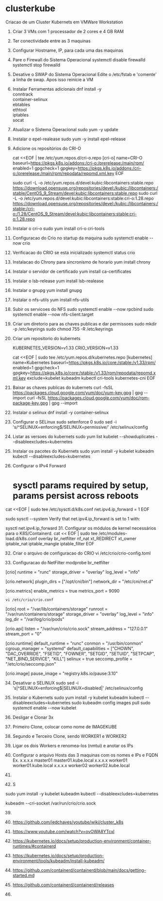 # clusterkube
Criacao de um Cluster Kubernets em VMWare Workstation

1.  Criar 3 VMs com 1 processador de 2 cores e 4 GB RAM
2.  Ter conectividade entre as 3 maquinas
3.  Configurar Hostname, IP, para cada uma das maquinas
4.  Pare o Firewall do Sistema Operacional
    systemctl disable firewalld
    systemctl stop firewalld
5.  Desative o SWAP do Sistema Operacional
    Edite o /etc/fstab e 'comente' a linha de swap. Apos isso reinicie a VM
6.  Instalar Ferramentas adicionais
dnf install -y \
    conntrack \
    container-selinux \
    ebtables \
    ethtool \
    iptables \
    socat
    
7.  Atualizar o Sistema Operacional
    sudo yum -y update
8.  Instalar o epel-realease
    sudo yum -y install epel-release
9.  Adicione os repositórios do CRI-O


    cat <<EOF | tee /etc/yum.repos.d/cri-o.repo
    [cri-o]
    name=CRI-O
    baseurl=https://pkgs.k8s.io/addons:/cri-o:/prerelease:/main/rpm/
    enabled=1
    gpgcheck=1
    gpgkey=https://pkgs.k8s.io/addons:/cri-o:/prerelease:/main/rpm/repodata/repomd.xml.key
    EOF


    sudo curl -L -o /etc/yum.repos.d/devel:kubic:libcontainers:stable.repo https://download.opensuse.org/repositories/devel:/kubic:/libcontainers:/stable/CentOS_9_Stream/devel:kubic:libcontainers:stable.repo
    sudo curl -L -o /etc/yum.repos.d/devel:kubic:libcontainers:stable:cri-o:1.28.repo https://download.opensuse.org/repositories/devel:/kubic:/libcontainers:/stable:/cri-o:/1.28/CentOS_9_Stream/devel:kubic:libcontainers:stable:cri-o:1.28.repo
10.  Instalar o cri-o
    sudo yum install cri-o cri-tools
11. Configuracao do Crio no startup da maquina
    sudo systemctl enable --now crio
12. Verificacao do CRIO se esta inicializado
    systemctl status crio
13. Instalacao do Chrony para sincronismo de horario
    yum install chrony
14. Instalar o servidor de certificado
    yum install ca-certificates
15. Instalar o lsb-release
    yum install lsb-realease
16. Instalar o gnupg
    yum install gnupg
19. Instalar o nfs-utils
    yum install nfs-utils
20. Subir os servicoes do NFS
    sudo systemctl enable --now rpcbind
    sudo systemctl enable --now nfs-client.target
21. Criar um diretorio para as chaves publicas e dar permissoes
    sudo mkdir -p /etc/keyrings
    sudo chmod 755 -R /etc/keyrings
23. Criar um repositorio do kubernets

    KUBERNETES_VERSION=v1.33
    CRIO_VERSION=v1.33

    cat <<EOF | sudo tee /etc/yum.repos.d/kubernetes.repo
    [kubernetes]
    name=Kubernetes
    baseurl=https://pkgs.k8s.io/core:/stable:/v1.33/rpm/
    enabled=1
    gpgcheck=1
    gpgkey=https://pkgs.k8s.io/core:/stable:/v1.33/rpm/repodata/repomd.xml.key
    exclude=kubelet kubeadm kubectl cri-tools kubernetes-cni
    EOF


    
25. Baixar as chaves publicas do kubernets
    curl -fsSL https://packages.cloud.google.com/yum/doc/yum-key.gpg | gpg --import
    curl -fsSL https://packages.cloud.google.com/yum/doc/rpm-package-key.gpg | gpg --import

26. Instalar o selinux
    dnf install -y container-selinux


26. Configurar o SELinux
    sudo setenforce 0
    sudo sed -i 's/^SELINUX=enforcing$/SELINUX=permissive/' /etc/selinux/config
27. Listar as versoes do kubernets
    sudo yum list kubelet --showduplicates --disableexcludes=kubernetes
28. Instalar os pacotes do Kubernets
    sudo yum install -y kubelet kubeadm kubectl --disableexcludes=kubernetes
29. Configurar o IPv4 Forward
    # sysctl params required by setup, params persist across reboots
cat <<EOF | sudo tee /etc/sysctl.d/k8s.conf
net.ipv4.ip_forward = 1
EOF

sudo sysctl --system
Verify that net.ipv4.ip_forward is set to 1 with:

sysctl net.ipv4.ip_forward
31. Configurar os módulos de kernel necessários para o K8S/Containerd.
cat << EOF | sudo tee /etc/modules-load.d/k8s.conf
overlay
br_netfilter
nf_nat
xt_REDIRECT
xt_owner
iptable_nat
iptable_mangle
iptable_filter
EOF

32. Criar o arquivo de configuracao do CRIO
    vi /etc/crio/crio-config.toml

33. Configuracao do NetFilter
    modprobe br_netfilter

    
[crio]
runtime = "runc"
storage_driver = "overlay"
log_level = "info"

[crio.network]
plugin_dirs = ["/opt/cni/bin"]
network_dir = "/etc/cni/net.d"

[crio.metrics]
enable_metrics = true
metrics_port = 9090

    vi /etc/crio/crio.conf

[crio]
root = "/var/lib/containers/storage"
runroot = "/var/run/containers/storage"
storage_driver = "overlay"
log_level = "info"
log_dir = "/var/log/crio/pods"

[crio.api]
listen = "/var/run/crio/crio.sock"
stream_address = "127.0.0.1"
stream_port = "0"

[crio.runtime]
default_runtime = "runc"
conmon = "/usr/bin/conmon"
cgroup_manager = "systemd"
default_capabilities = ["CHOWN", "DAC_OVERRIDE", "FSETID", "FOWNER", "SETGID", "SETUID", "SETPCAP", "NET_BIND_SERVICE", "KILL"]
selinux = true
seccomp_profile = "/etc/crio/seccomp.json"

[crio.image]
pause_image = "registry.k8s.io/pause:3.10"


34. Desativar o SELINUX
    sudo sed -i 's|^SELINUX=enforcing$|SELINUX=disabled|' /etc/selinux/config

36. Instalar o Kubernets
    sudo yum install -y kubelet kubeadm kubectl --disableexcludes=kubernetes
    sudo kubeadm config images pull
    sudo systemctl enable --now kubelet
37. Desligar e Clonar 3x
38. Primeiro Clone, colocar como nome de IMAGEKUBE
39. Segundo e Terceiro Clone, sendo WORKER1 e WORKER2
40. Ligar os dois Workers e renomea-los (nmtui) e anotar os IPs
41. Configurar o arquivo Hosts das 3 maquinas com os nomes e IPs e FQDN
    Ex.
    x.x.x.x master01 master01.kube.local
    x.x.x.x worker01 worker01.kube.local
    x.x.x.x worker02 worker02.kube.local
43. 

    

44. S

sudo yum install -y kubelet kubeadm kubectl --disableexcludes=kubernetes

kubeadm --cri-socket /var/run/crio/crio.sock

39. 
 








12. https://github.com/jedchaves/youtube/wiki/cluster_k8s
13. https://www.youtube.com/watch?v=ovOWA8YTcxI
14. https://kubernetes.io/docs/setup/production-environment/container-runtimes/#containerd
15. https://kubernetes.io/docs/setup/production-environment/tools/kubeadm/install-kubeadm/
16. https://github.com/containerd/containerd/blob/main/docs/getting-started.md
17. https://github.com/containerd/containerd/releases
18. 




